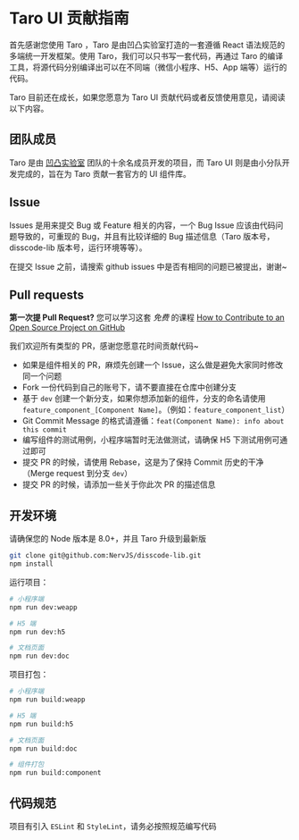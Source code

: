 # Taro UI 贡献指南

首先感谢您使用 Taro ，Taro 是由凹凸实验室打造的一套遵循 React 语法规范的多端统一开发框架。使用 Taro，我们可以只书写一套代码，再通过 Taro 的编译工具，将源代码分别编译出可以在不同端（微信小程序、H5、App 端等）运行的代码。

Taro 目前还在成长，如果您愿意为 Taro UI 贡献代码或者反馈使用意见，请阅读以下内容。

## 团队成员

Taro 是由 [凹凸实验室](htts://aotu.io) 团队的十余名成员开发的项目，而 Taro UI 则是由小分队开发完成的，旨在为 Taro 贡献一套官方的 UI 组件库。

## Issue

Issues 是用来提交 Bug 或 Feature 相关的内容，一个 Bug Issue 应该由代码问题导致的，可重现的 Bug，并且有比较详细的 Bug 描述信息（Taro 版本号，disscode-lib 版本号，运行环境等等）。

在提交 Issue 之前，请搜索 github issues 中是否有相同的问题已被提出，谢谢~

## Pull requests

**第一次提 Pull Request?** 您可以学习这套 *免费* 的课程
[How to Contribute to an Open Source Project on GitHub](https://egghead.io/series/how-to-contribute-to-an-open-source-project-on-github)

我们欢迎所有类型的 PR，感谢您愿意花时间贡献代码~

- 如果是组件相关的 PR，麻烦先创建一个 Issue，这么做是避免大家同时修改同一个问题
- Fork 一份代码到自己的账号下，请不要直接在仓库中创建分支
- 基于 `dev` 创建一个新分支，如果你想添加新的组件，分支的命名请使用 `feature_component_[Component Name]`。（例如：`feature_component_list`）
- Git Commit Message 的格式请遵循：`feat(Component Name): info about this commit`
- 编写组件的测试用例，小程序端暂时无法做测试，请确保 H5 下测试用例可通过即可
- 提交 PR 的时候，请使用 Rebase，这是为了保持 Commit 历史的干净（Merge request 到分支 `dev`）
- 提交 PR 的时候，请添加一些关于你此次 PR 的描述信息

## 开发环境

请确保您的 Node 版本是 8.0+，并且 Taro 升级到最新版

```bash
git clone git@github.com:NervJS/disscode-lib.git
npm install
```

运行项目：

```bash
# 小程序端
npm run dev:weapp

# H5 端
npm run dev:h5

# 文档页面
npm run dev:doc
```

项目打包：

```bash
# 小程序端
npm run build:weapp

# H5 端
npm run build:h5

# 文档页面
npm run build:doc

# 组件打包
npm run build:component
```

## 代码规范

项目有引入 `ESLint` 和 `StyleLint`，请务必按照规范编写代码
